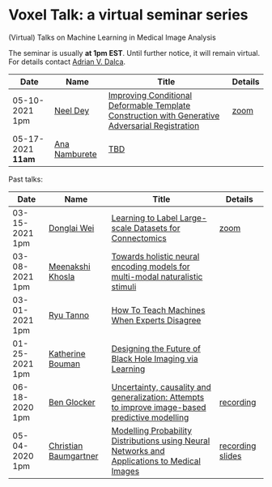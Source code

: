# Voxel Talk: a virtual seminar series
(Virtual) Talks on Machine Learning in Medical Image Analysis

The seminar is usually **at 1pm EST**. Until further notice, it will remain virtual. 
For details contact [Adrian V. Dalca](http://adalca.mit.edu).

| Date | Name | Title | Details |  
| ---------- | --- | --- | --- |  
| 05-10-2021 1pm | [Neel Dey](assets/05-10-2021.md) | [Improving Conditional Deformable Template Construction with Generative Adversarial Registration](assets/05-10-2021.md) | [zoom](https://mit.zoom.us/j/97541568520) |
| 05-17-2021 **11am** | [Ana Namburete](assets/04-26-2021.md) | [TBD](assets/04-26-2021.md) |  |

Past talks:

| Date | Name | Title | Details | 
| ---------- | --- | --- | --- |  
| 03-15-2021 1pm | [Donglai Wei](assets/03-15-2021.md) | [Learning to Label Large-scale Datasets for Connectomics](assets/03-15-2021.md) | [zoom](https://mit.zoom.us/s/98209805888) |
| 03-08-2021 1pm | [Meenakshi Khosla](assets/03-08-2021.md) | [Towards holistic neural encoding models for multi-modal naturalistic stimuli](assets/03-08-2021.md) |  |
| 03-01-2021 1pm | [Ryu Tanno](assets/03-01-2021.md) | [How To Teach Machines When Experts Disagree](assets/03-01-2021.md) |  |
| 01-25-2021 1pm | [Katherine Bouman](assets/01-25-2021.md) | [Designing the Future of Black Hole Imaging via Learning](assets/01-25-2021.md) |  |
| 06-18-2020 1pm | [Ben Glocker](assets/06-18-2020.md) | [Uncertainty, causality and generalization: Attempts to improve image-based predictive modelling](assets/06-18-2020.md) |  [recording](https://mitprod-my.sharepoint.com/:v:/g/personal/adalca_mit_edu/EX678tvrub9EgTVLMj1rOVsBIeDEBeH0iK7nLVWQYSDwhA?e=up48Rr) |
| 05-04-2020 1pm | [Christian Baumgartner](assets/05-04-2020.md) | [Modelling Probability Distributions using Neural Networks and Applications to Medical Images ](assets/05-04-2020.md) | [recording](https://mitprod-my.sharepoint.com/:v:/g/personal/adalca_mit_edu/EW2nMPj0F5NGuSLTRNAWk1QBG2Br-8aJiU09VqzAEyv85w?e=wfpzwI) [slides](https://mitprod-my.sharepoint.com/:b:/g/personal/adalca_mit_edu/EUU1tsSQqxpOjnbIUraVKRQBN3vGtNNQBxBLn8EfXoB-nA?e=pEnPTJ) |   
